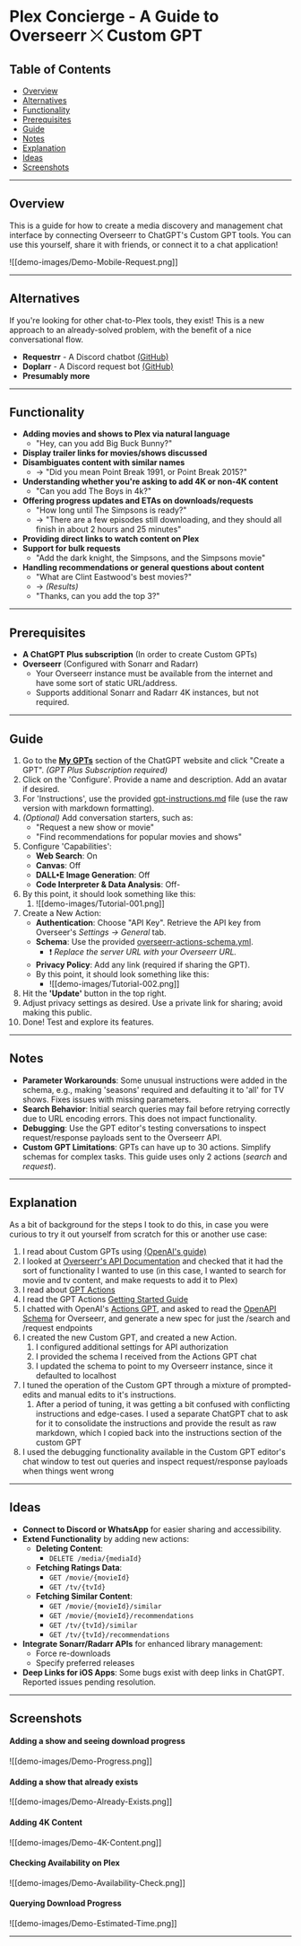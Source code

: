 # Plex Concierge - A Guide to Overseerr ⤫ Custom GPT

## Table of Contents
- [Overview](#overview)
- [Alternatives](#alternatives)
- [Functionality](#functionality)
- [Prerequisites](#prerequisites)
- [Guide](#guide)
- [Notes](#notes)
- [Explanation](#explanation)
- [Ideas](#ideas)
- [Screenshots](#screenshots)

---

## Overview
This is a guide for how to create a media discovery and management chat interface by connecting Overseerr to ChatGPT's Custom GPT tools. You can use this yourself, share it with friends, or connect it to a chat application!

![[demo-images/Demo-Mobile-Request.png]]

---

## Alternatives
If you're looking for other chat-to-Plex tools, they exist! This is a new approach to an already-solved problem, with the benefit of a nice conversational flow.

- **Requestrr** - A Discord chatbot [(GitHub)](https://github.com/darkalfx/requestrr/)
- **Doplarr** - A Discord request bot [(GitHub)](https://github.com/kiranshila/Doplarr)
- **Presumably more**

---

## Functionality
- **Adding movies and shows to Plex via natural language**
    - "Hey, can you add Big Buck Bunny?"
- **Display trailer links for movies/shows discussed**
- **Disambiguates content with similar names**
    - → "Did you mean Point Break 1991, or Point Break 2015?"
- **Understanding whether you're asking to add 4K or non-4K content**
    - "Can you add The Boys in 4k?"
- **Offering progress updates and ETAs on downloads/requests**
    - "How long until The Simpsons is ready?"
    - → "There are a few episodes still downloading, and they should all finish in about 2 hours and 25 minutes"
- **Providing direct links to watch content on Plex**
- **Support for bulk requests**
    - "Add the dark knight, the Simpsons, and the Simpsons movie"
- **Handling recommendations or general questions about content**
    - "What are Clint Eastwood's best movies?"
    - → *(Results)*
    - "Thanks, can you add the top 3?"

---

## Prerequisites
- **A ChatGPT Plus subscription** (In order to create Custom GPTs)
- **Overseerr** (Configured with Sonarr and Radarr)
    - Your Overseerr instance must be available from the internet and have some sort of static URL/address.
    - Supports additional Sonarr and Radarr 4K instances, but not required.

---

## Guide
1. Go to the **[My GPTs](https://chatgpt.com/gpts/mine)** section of the ChatGPT website and click "Create a GPT". *(GPT Plus Subscription required)*
2. Click on the 'Configure'. Provide a name and description. Add an avatar if desired.
3. For 'Instructions', use the provided [gpt-instructions.md](../../raw/refs/heads/main/src/gpt-instructions.md) file (use the raw version with markdown formatting).
4. *(Optional)* Add conversation starters, such as:
    - "Request a new show or movie"
    - "Find recommendations for popular movies and shows"
5. Configure 'Capabilities':
    - **Web Search**: On
    - **Canvas**: Off
    - **DALL•E Image Generation**: Off
    - **Code Interpreter & Data Analysis**: Off- 
6. By this point, it should look something like this:
	1. ![[demo-images/Tutorial-001.png]]
7. Create a New Action:
    - **Authentication**: Choose "API Key". Retrieve the API key from Overseer's *Settings → General* tab.
    - **Schema**: Use the provided [overseerr-actions-schema.yml](../../raw/refs/heads/main/src/overseerr-actions-schema.yml).
        - ❗️ *Replace the server URL with your Overseerr URL.*
    - **Privacy Policy**: Add any link (required if sharing the GPT).
    - By this point, it should look something like this: 
	    - ![[demo-images/Tutorial-002.png]]
1. Hit the **'Update'** button in the top right.
2. Adjust privacy settings as desired. Use a private link for sharing; avoid making this public.
3. Done! Test and explore its features.

---

## Notes
- **Parameter Workarounds**: Some unusual instructions were added in the schema, e.g., making 'seasons' required and defaulting it to 'all' for TV shows. Fixes issues with missing parameters.
- **Search Behavior**: Initial search queries may fail before retrying correctly due to URL encoding errors. This does not impact functionality.
- **Debugging**: Use the GPT editor's testing conversations to inspect request/response payloads sent to the Overseerr API.
- **Custom GPT Limitations**: GPTs can have up to 30 actions. Simplify schemas for complex tasks. This guide uses only 2 actions (*search* and *request*).

---

## Explanation

As a bit of background for the steps I took to do this, in case you were curious to try it out yourself from scratch for this or another use case:
1. I read about Custom GPTs using [(OpenAI's guide)](https://help.openai.com/en/articles/8554397-creating-a-gpt)
2. I looked at [Overseerr's API Documentation](https://api-docs.overseerr.dev/) and checked that it had the sort of functionality I wanted to use (in this case, I wanted to search for movie and tv content, and make requests to add it to Plex)
3. I read about [GPT Actions](https://platform.openai.com/docs/actions/introduction)
4. I read the GPT Actions [Getting Started Guide](https://platform.openai.com/docs/actions/getting-started) 
5. I chatted with OpenAI's [Actions GPT](https://chatgpt.com/g/g-TYEliDU6A-actionsgpt), and asked to read the [OpenAPI Schema](https://api-docs.overseerr.dev/overseerr-api.yml) for Overseerr, and generate a new spec for just the /search and /request endpoints
6. I created the new Custom GPT, and created a new Action. 
	1. I configured additional settings for API authorization
	2. I provided the schema I received from the Actions GPT chat
	3. I updated the schema to point to my Overseerr instance, since it defaulted to localhost
7. I tuned the operation of the Custom GPT through a mixture of prompted-edits and manual edits to it's instructions. 
	1. After a period of tuning, it was getting a bit confused with conflicting instructions and edge-cases. I used a separate ChatGPT chat to ask for it to consolidate the instructions and provide the result as raw markdown, which I copied back into the instructions section of the custom GPT
8. I used the debugging functionality available in the Custom GPT editor's chat window to test out queries and inspect request/response payloads when things went wrong

---

## Ideas
- **Connect to Discord or WhatsApp** for easier sharing and accessibility.
- **Extend Functionality** by adding new actions:
    - **Deleting Content**:
        - `DELETE /media/{mediaId}`
    - **Fetching Ratings Data**:
        - `GET /movie/{movieId}`
        - `GET /tv/{tvId}`
    - **Fetching Similar Content**:
        - `GET /movie/{movieId}/similar`
        - `GET /movie/{movieId}/recommendations`
        - `GET /tv/{tvId}/similar`
        - `GET /tv/{tvId}/recommendations`
- **Integrate Sonarr/Radarr APIs** for enhanced library management:
    - Force re-downloads
    - Specify preferred releases
- **Deep Links for iOS Apps**: Some bugs exist with deep links in ChatGPT. Reported issues pending resolution.

---

## Screenshots

#### Adding a show and seeing download progress
![[demo-images/Demo-Progress.png]]


#### Adding a show that already exists
![[demo-images/Demo-Already-Exists.png]]


#### Adding 4K Content
![[demo-images/Demo-4K-Content.png]]


#### Checking Availability on Plex
![[demo-images/Demo-Availability-Check.png]]


#### Querying Download Progress
![[demo-images/Demo-Estimated-Time.png]]

---
